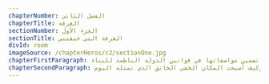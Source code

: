 ```yaml
---
chapterNumber: الفصل الثاني
chapterTitle: الغرفة
sectionNumber: الجزء الأول
sectionTitle: الغرفة التي خنقتني
divId: room
imageSource: /chapterHeros/c2/sectionOne.jpg
chapterFirstParagraph: لطالما كانت الهندسة المعمارية واحدة من وسائل التعبير عن القوة السياسية وممارستها، وينطبق ذلك على مساحاتنا الحضرية بما فيها المساحات المنزلية. تملي مخططات العمارات التي نسكنها ما هو العام والخاص، محددة في ذلك "أماكن الخدمة" و"أماكن الترفيه" منظمّة بذلك حياتنا الداخلية بطرق خفية لكنها فعّالة. في لبنان مثلاً، أصبح وجود عاملات المنازل في منازل الطبقة المتوسطة والعليا منتشراً ومؤسسياً جداً بحيث لا يتم تضمين "غرف الخادمات" كجزء من مخططات الطوابق فحسب، بل أيضاً يتم تضمين مواصفاتها في قوانين الدولة الناظمة للبناء.
chapterSecondParagraph: هنا أيضاً يكمن تاريخٌ تطور على مدار القرن الماضي. نظراً لأن عاصمة لبنان شهدت طفرات في البناء واحدة تلو الأخرى، رافقت تحولات الطموحات الطبقية ونموها، حيث تحولت القوى العاملة المحلية من أشخاص "مثلنا" إلى "أجانب" من ثقافة أخرى. في حين أصبحت غرفة الخادمة بشكل متزايد مساحة مصممة لمأسسة نزع الصفة الإنسانية عن العاملات المنزليات. وبدافع شخصي عميق ، أطلقت المهندسة المعمارية عبير سقسوق تحقيقاً في تاريخ غرفة الخادمة وكيف أصبحت المكان الخفي الخانق الذي تمثله اليوم.
---
```


